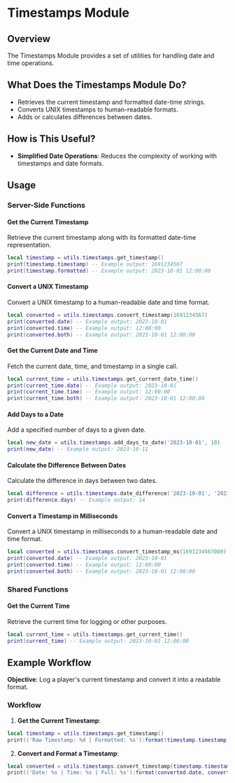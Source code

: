 # Timestamps Module

## Overview

The Timestamps Module provides a set of utilities for handling date and time operations.

## What Does the Timestamps Module Do?

- Retrieves the current timestamp and formatted date-time strings.
- Converts UNIX timestamps to human-readable formats.
- Adds or calculates differences between dates.

## How is This Useful?

- **Simplified Date Operations**: Reduces the complexity of working with timestamps and date formats.

## Usage

### Server-Side Functions

#### Get the Current Timestamp

Retrieve the current timestamp along with its formatted date-time representation.

```lua
local timestamp = utils.timestamps.get_timestamp()
print(timestamp.timestamp) -- Example output: 1691234567
print(timestamp.formatted) -- Example output: 2023-10-01 12:00:00
```

#### Convert a UNIX Timestamp

Convert a UNIX timestamp to a human-readable date and time format.

```lua
local converted = utils.timestamps.convert_timestamp(1691234567)
print(converted.date) -- Example output: 2023-10-01
print(converted.time) -- Example output: 12:00:00
print(converted.both) -- Example output: 2023-10-01 12:00:00
```

#### Get the Current Date and Time

Fetch the current date, time, and timestamp in a single call.

```lua
local current_time = utils.timestamps.get_current_date_time()
print(current_time.date) -- Example output: 2023-10-01
print(current_time.time) -- Example output: 12:00:00
print(current_time.both) -- Example output: 2023-10-01 12:00:00
```

#### Add Days to a Date

Add a specified number of days to a given date.

```lua
local new_date = utils.timestamps.add_days_to_date('2023-10-01', 10)
print(new_date) -- Example output: 2023-10-11
```

#### Calculate the Difference Between Dates

Calculate the difference in days between two dates.

```lua
local difference = utils.timestamps.date_difference('2023-10-01', '2023-10-15')
print(difference.days) -- Example output: 14
```

#### Convert a Timestamp in Milliseconds

Convert a UNIX timestamp in milliseconds to a human-readable date and time format.

```lua
local converted = utils.timestamps.convert_timestamp_ms(1691234567000)
print(converted.date) -- Example output: 2023-10-01
print(converted.time) -- Example output: 12:00:00
print(converted.both) -- Example output: 2023-10-01 12:00:00
```

### Shared Functions

#### Get the Current Time

Retrieve the current time for logging or other purposes.

```lua
local current_time = utils.timestamps.get_current_time()
print(current_time) -- Example output: 2023-10-01 12:00:00
```

## Example Workflow

**Objective**: Log a player's current timestamp and convert it into a readable format.

### Workflow

1. **Get the Current Timestamp**:

```lua
local timestamp = utils.timestamps.get_timestamp()
print(('Raw Timestamp: %d | Formatted: %s'):format(timestamp.timestamp, timestamp.formatted))
```

2. **Convert and Format a Timestamp**:

```lua
local converted = utils.timestamps.convert_timestamp(timestamp.timestamp)
print(('Date: %s | Time: %s | Full: %s'):format(converted.date, converted.time, converted.both))
```